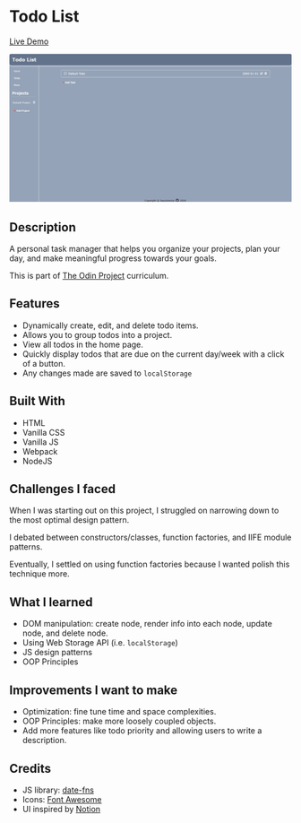 
# Todo List

[Live Demo](https://jayyzzeezzy.github.io/todo-list)

![Todo live demo gif](./todo-live-demo.gif)

## Description

A personal task manager that helps you organize your projects, plan your day, and make meaningful progress towards your goals.  

This is part of [The Odin Project](https://www.theodinproject.com) curriculum.

## Features

- Dynamically create, edit, and delete todo items. 
- Allows you to group todos into a project.
- View all todos in the home page.
- Quickly display todos that are due on the current day/week with a click of a button.
- Any changes made are saved to `localStorage`

## Built With

- HTML
- Vanilla CSS
- Vanilla JS
- Webpack
- NodeJS

## Challenges I faced

When I was starting out on this project, I struggled on narrowing down to the most optimal design pattern. 

I debated between constructors/classes, function factories, and IIFE module patterns. 

Eventually, I settled on using function factories because I wanted polish this technique more. 

## What I learned

- DOM manipulation: create node, render info into each node, update node, and delete node. 
- Using Web Storage API (i.e. `localStorage`)
- JS design patterns
- OOP Principles

## Improvements I want to make

- Optimization: fine tune time and space complexities.
- OOP Principles: make more loosely coupled objects. 
- Add more features like todo priority and allowing users to write a description. 

## Credits

- JS library: [date-fns](https://date-fns.org)
- Icons: [Font Awesome](https://fontawesome.com)
- UI inspired by [Notion](https://www.notion.so)